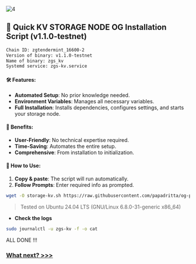 
![4](https://github.com/papadritta/og-protocol-services/assets/90826754/a3c8bb0d-5588-4185-9b92-7751c0f11f8f)
## 🚀 Quick KV STORAGE NODE OG Installation Script (v1.1.0-testnet)
```bash
Chain ID: zgtendermint_16600-2
Version of binary: v1.1.0-testnet
Name of binary: zgs_kv
Systemd service: zgs-kv.service
```
#### 🛠️ Features:
- **Automated Setup**: No prior knowledge needed.
- **Environment Variables**: Manages all necessary variables.
- **Full Installation**: Installs dependencies, configures settings, and starts your storage node.

#### 🌟 Benefits:
- **User-Friendly**: No technical expertise required.
- **Time-Saving**: Automates the entire setup.
- **Comprehensive**: From installation to initialization.

#### 📝 How to Use:
1. **Copy & paste**: The script will run automatically.
2. **Follow Prompts**: Enter required info as prompted.

```bash
wget -O storage-kv.sh https://raw.githubusercontent.com/papadritta/og-protocol-services/main/scripts/storage-kv.sh && chmod +x storage-kv.sh && ./storage-kv.sh
```
>Tested on Ubuntu 24.04 LTS (GNU/Linux 6.8.0-31-generic x86_64)

- **Check the logs**
```bash
sudo journalctl -u zgs-kv -f -o cat
```
ALL DONE !!!

### [What next? >>>](/box/da.md)
